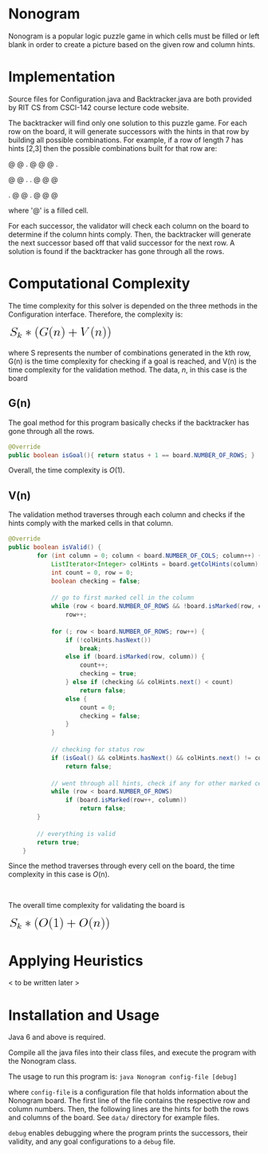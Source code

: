 # Nonogram

Nonogram is a popular logic puzzle game in which cells must be filled
or left blank in order to create a picture based on the given row and
column hints. 

# Implementation

Source files for Configuration.java and Backtracker.java are both provided by
RIT CS from CSCI-142 course lecture code website.

The backtracker will find only one solution to this puzzle game. For each row
on the board, it will generate successors with the hints in that row by building 
all possible combinations. For example, if a row of length 7 has hints [2,3]
then the possible combinations built for that row are:

@ @ . @ @ @ .

@ @ . . @ @ @

. @ @ . @ @ @

where '@' is a filled cell.

For each successor, the validator will check each column on the board to
determine if the column hints comply. Then, the backtracker will generate
the next successor based off that valid successor for the next row. A solution
is found if the backtracker has gone through all the rows.

# Computational Complexity

The time complexity for this solver is depended on the three methods
in the Configuration interface. Therefore, the complexity is:

![eqn total complexity](https://github.com/awallien/bt_playground/blob/master/nonogram/doc/eqn_total_cpx.png)

where S represents the number of combinations generated in the kth row, G(n) is the time
complexity for checking if a goal is reached, and V(n) is the time complexity
for the validation method. The data, *n*, in this case is the board 

## G(n)

The goal method for this program basically checks if the backtracker
has gone through all the rows. 

```java
@Override 
public boolean isGoal(){ return status + 1 == board.NUMBER_OF_ROWS; }
```

Overall, the time complexity is *O*(1).

## V(n)

The validation method traverses through each column and checks if the
hints comply with the marked cells in that column. 

```java
@Override
public boolean isValid() {
        for (int column = 0; column < board.NUMBER_OF_COLS; column++) {
            ListIterator<Integer> colHints = board.getColHints(column).listIterator();
            int count = 0, row = 0;
            boolean checking = false;

            // go to first marked cell in the column
            while (row < board.NUMBER_OF_ROWS && !board.isMarked(row, column))
                row++;

            for (; row < board.NUMBER_OF_ROWS; row++) {
                if (!colHints.hasNext())
                    break;
                else if (board.isMarked(row, column)) {
                    count++;
                    checking = true;
                } else if (checking && colHints.next() < count)
                    return false;
                else {
                    count = 0;
                    checking = false;
                }
            }

            // checking for status row
            if (isGoal() && colHints.hasNext() && colHints.next() != count)
                return false;

            // went through all hints, check if any for other marked cells in column
            while (row < board.NUMBER_OF_ROWS)
                if (board.isMarked(row++, column))
                    return false;
        }

        // everything is valid
        return true;
    }
```

Since the method traverses through every cell on the board, the
time complexity in this case is *O*(n).

<br/>

The overall time complexity for validating the board is

![total_cpx_2](https://github.com/awallien/bt_playground/blob/master/nonogram/doc/total_cpx_2.png)


 
# Applying Heuristics
< to be written later >

# Installation and Usage

Java 6 and above is required.

Compile all the java files into their class files, and execute
the program with the Nonogram class.

The usage to run this program is:
```java Nonogram config-file [debug]```

where ```config-file``` is a configuration file that holds
information about the Nonogram board. The first line of the file
contains the respective row and column numbers. Then, the following
lines are the hints for both the rows and columns of the board.
See ```data/``` directory for example files. 

```debug``` enables debugging where the program prints the
successors, their validity, and any goal configurations to a
```debug``` file.